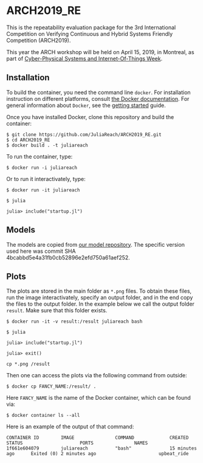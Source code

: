 # ARCH2019_RE

This is the repeatability evaluation package for the 3rd International Competition on Verifying Continuous and
Hybrid Systems Friendly Competition (ARCH2019).

This year the ARCH workshop will be held on April 15, 2019, in Montreal, as part of [Cyber-Physical Systems and
Internet-Of-Things Week](http://cpslab.cs.mcgill.ca/cpsiotweek2019/).

## Installation

To build the container, you need the command line `docker`.
For installation instruction on different platforms, consult [the Docker documentation](https://docs.docker.com/install/).
For general information about `Docker`, see the [getting started](https://docs.docker.com/get-started/) guide.

Once you have installed Docker, clone this repository and build the container:

```shell
$ git clone https://github.com/JuliaReach/ARCH2019_RE.git
$ cd ARCH2019_RE
$ docker build . -t juliareach
```

To run the container, type:

```shell
$ docker run -i juliareach
```

Or to run it interactivately, type:

```shell
$ docker run -it juliareach

$ julia

julia> include("startup.jl")
```

## Models

The models are copied from [our model repository](https://github.com/JuliaReach/ReachabilityBenchmarks).
The specific version used here was commit SHA 4bcabbd5e4a31fb0cb52896e2efd750a61aef252.

## Plots

The plots are stored in the main folder as `*.png` files.
To obtain these files, run the image interactivately, specify an output folder, and in the end copy the files to the output folder.
In the example below we call the output folder `result`.
Make sure that this folder exists.

```shell
$ docker run -it -v result:/result juliareach bash

$ julia

julia> include("startup.jl")

julia> exit()

cp *.png /result
```

Then one can access the plots via the following command from outside:

```shell
$ docker cp FANCY_NAME:/result/ .
```

Here `FANCY_NAME` is the name of the Docker container, which can be found via:

```shell
$ docker container ls --all
```

Here is an example of the output of that command:

```shell
CONTAINER ID        IMAGE               COMMAND             CREATED             STATUS                     PORTS               NAMES
1f661e604079        juliareach          "bash"              15 minutes ago      Exited (0) 2 minutes ago                       upbeat_ride
```
